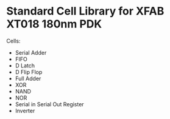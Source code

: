 # Standard Cell Library for XFAB XT018 180nm PDK
Cells:
- Serial Adder
- FIFO
- D Latch
- D Flip Flop
- Full Adder
- XOR
- NAND
- NOR
- Serial in Serial Out Register
- Inverter 
